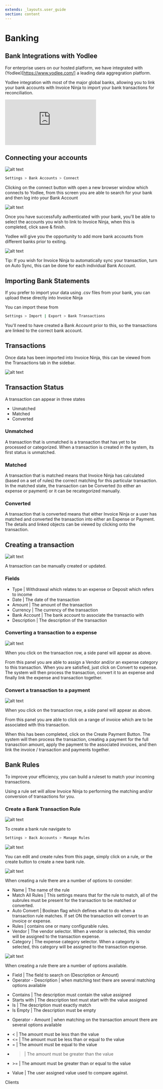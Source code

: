 ```yaml
---
extends: _layouts.user_guide 
section: content
---
```


# Banking

## Bank Integrations with Yodlee

For enterprise users on our hosted platform, we have integrated with (Yodlee)[https://www.yodlee.com/] a leading data aggregration platform.

Yodlee integration with most of the major global banks, allowing you to link your bank accounts with Invoice Ninja to import your bank transactions for reconciliation.

<div class="video_container">
<iframe class="video" src="https://www.youtube.com/embed/_sIfIr7QUHA" title="YouTube video player" frameborder="0" allow="accelerometer; autoplay; clipboard-write; encrypted-media; gyroscope; picture-in-picture" allowfullscreen></iframe>
</div>

## Connecting your accounts

![alt text](/assets/images/banking/bank_connect.png "Link your bank accounts with Invoice Ninja")

```bash
Settings > Bank Accounts > Connect
```

Clicking on the connect button with open a new browser window which connects to Yodlee, from this screen you are able to search for your bank and then log into your Bank Account

![alt text](/assets/images/banking/bank_yodlee_connect.png "Find your bank and login")

Once you have successfully authenticated with your bank, you'll be able to select the accounts you wish to link to Invoice Ninja, when this is completed, click save & finish.

Yodlee will give you the opportunity to add more bank accounts from different banks prior to exiting.

![alt text](/assets/images/banking/auto_sync.png "Auto Sync")

<x-info>
Tip: If you wish for Invoice Ninja to automatically sync your transaction, turn on Auto Sync, this can be done for each individual Bank Account.
</x-info>

## Importing Bank Statements

If you prefer to import your data using .csv files from your bank, you can upload these directly into Invoice Ninja

You can import these from

```bash
Settings > Import | Export > Bank Transactions
```

You'll need to have created a Bank Account prior to this, so the transactions are linked to the correct bank account.

## Transactions

Once data has been imported into Invoice Ninja, this can be viewed from the Transactions tab in the sidebar.

![alt text](/assets/images/banking/bank_transactions.png "Bank Transactions")

## Transaction Status

A transaction can appear in three states

- Unmatched
- Matched
- Converted

### Unmatched

A transaction that is unmatched is a transaction that has yet to be processed or categorized. When a transaction is created in the system, its first status is unmatched.

### Matched

A transaction that is matched means that Invoice Ninja has calculated (based on a set of rules) the correct matching for this particular transaction. In the matched state, the transaction can be Converted (to either an expense or payment) or it can be recategorized manually.

### Converted

A transaction that is converted means that either Invoice Ninja or a user has matched and converted the transaction into either an Expense or Payment. The details and linked objects can be viewed by clicking onto the transaction.

## Creating a transaction

![alt text](/assets/images/banking/add_edit_transaction.png "Add/Edit a Transaction")

A transaction can be manually created or updated. 

### Fields

- Type | Withdrawal which relates to an expense or Deposit which refers to income
- Date | The date of the transaction
- Amount | The amount of the transaction
- Currency | The currency of the transaction
- Bank Account | The bank account to associate the transactio with
- Description | The description of the transaction

### Converting a transaction to a expense

![alt text](/assets/images/banking/convert_to_expense.png "Convert a transaction to a expense")

When you click on the transaction row, a side panel will appear as above.

From this panel you are able to assign a Vendor and/or an expense category to this transaction. When you are satisfied, just click on Convert to expense. The system will then process the transaction, convert it to an expense and finally link the expense and transaction together.

### Convert a transaction to a payment

![alt text](/assets/images/banking/convert_to_payment.png "Convert a transaction to a payment")

When you click on the transaction row, a side panel will appear as above.

From this panel you are able to click on a range of invoice which are to be associated with this transaction.

When this has been completed, click on the Create Payment Button. The system will then process the transaction, creating a payment for the full tranasction amount, apply the payment to the associated invoices, and then link the invoice / transaction and payments together.

## Bank Rules

To improve your efficiency, you can build a ruleset to match your incoming transactions.

Using a rule set will allow Invoice Ninja to performing the matching and/or conversion of transactions for you.


### Create a Bank Transaction Rule

![alt text](/assets/images/banking/create_bank_rule.png "Create a bank rule")

To create a bank rule navigate to

```bash
Settings > Back Accounts > Manage Rules
```

![alt text](/assets/images/banking/bank_rule_list.png "Bank rule lists")

You can edit and create rules from this page, simply click on a rule, or the create button to create a new bank rule.

![alt text](/assets/images/banking/create_rule.png "Create bank rule")

When creating a rule there are a number of options to consider:

- Name | The name of the rule
- Match All Rules | This settings means that for the rule to match, all of the subrules must be present for the transaction to be matched or converted.
- Auto Convert | Boolean flag which defines what to do when a transaction rule matches. If set ON the transaction will convert to an invoice or expense.
- Rules | contains one or many configurable rules.
- Vendor | The vendor selector. When a vendor is selected, this vendor will be assigned to the transaction expense.
- Category | The expense category selector. When a categorty is selected, this category will be assigned to the transaction expense.

![alt text](/assets/images/banking/rule_spec.png "Rule specifications")

When creating a rule there are a number of options available.

- Field | The field to search on (Description or Amount)
- Operator - Description | when matching text there are several matching options available

* Contains | The description must contain the value assigned
* Starts with | The description text must start with the value assigned 
* Is | The description must exactly match
* Is Empty | The description must be empty

- Operator - Amount | when matching on the transaction amount there are several options available

* < | The amount must be less than the value
* <= | The amount must be less than or equal to the value
* = | The amount must be equal to the value
* > | The amount must be greater than the value
* \>= | The amount must be greater than or equal to the value

- Value | The user assigned value used to compare against.

<x-next url=/docs/clients>Clients</x-next>
